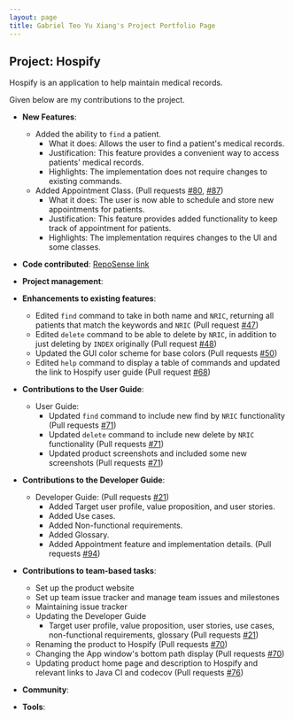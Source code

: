 ```yaml
---
layout: page
title: Gabriel Teo Yu Xiang's Project Portfolio Page
---
```


## Project: Hospify

Hospify is an application to help maintain medical records.

Given below are my contributions to the project.

* **New Features**: 
  * Added the ability to `find` a patient.
    * What it does: Allows the user to find a patient's medical records.
    * Justification: This feature provides a convenient way to access patients' medical records.
    * Highlights: The implementation does not require changes to existing commands.
  * Added Appointment Class. (Pull requests [\#80](), [\#87]())
    * What it does: The user is now able to schedule and store new appointments for patients.
    * Justification: This feature provides added functionality to keep track of appointment for patients.
    * Highlights: The implementation requires changes to the UI and some classes.

* **Code contributed**: [RepoSense link](https://nus-cs2103-ay2021s1.github.io/tp-dashboard/#breakdown=true&search=&sort=groupTitle&sortWithin=title&since=2020-08-14&timeframe=commit&mergegroup=&groupSelect=groupByRepos&checkedFileTypes=docs~functional-code~test-code~other&tabOpen=true&tabType=authorship&tabAuthor=GabrielTeo&tabRepo=AY2021S1-CS2103T-W15-3%2Ftp%5Bmaster%5D&authorshipIsMergeGroup=false&authorshipFileTypes=docs~functional-code~test-code)

* **Project management**:

* **Enhancements to existing features**:
  * Edited `find` command to take in both name and `NRIC`, returning all patients that match the keywords and `NRIC` (Pull request [\#47]())
  * Edited `delete` command to be able to delete by `NRIC`, in addition to just deleting by `INDEX` originally (Pull request [\#48]())
  * Updated the GUI color scheme for base colors (Pull requests [\#50]())
  * Edited `help` command to display a table of commands and updated the link to Hospify user guide (Pull request [\#68]())

* **Contributions to the User Guide**:
  * User Guide:
    * Updated `find` command to include new find by `NRIC` functionality (Pull requests [\#71]())
    * Updated `delete` command to include new delete by `NRIC` functionality (Pull requests [\#71]())
    * Updated product screenshots and included some new screenshots (Pull requests [\#71]())

* **Contributions to the Developer Guide**:
  * Developer Guide: (Pull requests [\#21]())
    * Added Target user profile, value proposition, and user stories.
    * Added Use cases.
    * Added Non-functional requirements.
    * Added Glossary.
    * Added Appointment feature and implementation details. (Pull requests [\#94]())

* **Contributions to team-based tasks**:
  * Set up the product website
  * Set up team issue tracker and manage team issues and milestones
  * Maintaining issue tracker
  * Updating the Developer Guide
    * Target user profile, value proposition, user stories, use cases, non-functional requirements, glossary (Pull requests [\#21]())
  * Renaming the product to Hospify (Pull requests [\#70]())
  * Changing the App window's bottom path display (Pull requests [\#70]())
  * Updating product home page and description to Hospify and relevant links to Java CI and codecov (Pull requests [\#76]())

* **Community**:

* **Tools**:
